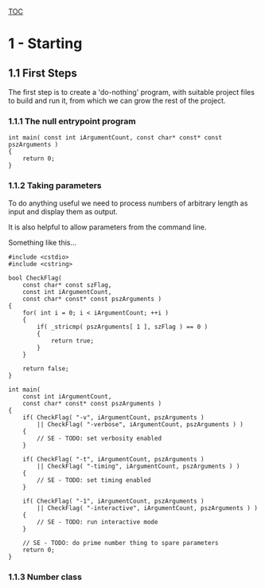 [TOC](../TOC.md)

# 1 - Starting

## 1.1 First Steps

The first step is to create a 'do-nothing' program, with suitable project files to build and run it, from which we can grow the rest of the project.

### 1.1.1 The null entrypoint program

```
int main( const int iArgumentCount, const char* const* const pszArguments )
{
	return 0;
}
```

### 1.1.2 Taking parameters

To do anything useful we need to process numbers of arbitrary length as input and display them as output.

It is also helpful to allow parameters from the command line.

Something like this...

```
#include <cstdio>
#include <cstring>

bool CheckFlag(
	const char* const szFlag,
	const int iArgumentCount,
	const char* const* const pszArguments )
{
	for( int i = 0; i < iArgumentCount; ++i )
	{
		if( _stricmp( pszArguments[ 1 ], szFlag ) == 0 )
		{
			return true;
		}
	}

	return false;
}

int main(
	const int iArgumentCount,
	const char* const* const pszArguments )
{
	if( CheckFlag( "-v", iArgumentCount, pszArguments )
		|| CheckFlag( "-verbose", iArgumentCount, pszArguments ) )
	{
		// SE - TODO: set verbosity enabled
	}

	if( CheckFlag( "-t", iArgumentCount, pszArguments )
		|| CheckFlag( "-timing", iArgumentCount, pszArguments ) )
	{
		// SE - TODO: set timing enabled
	}

	if( CheckFlag( "-1", iArgumentCount, pszArguments )
		|| CheckFlag( "-interactive", iArgumentCount, pszArguments ) )
	{
		// SE - TODO: run interactive mode
	}

	// SE - TODO: do prime number thing to spare parameters
	return 0;
}
```

### 1.1.3 Number class

